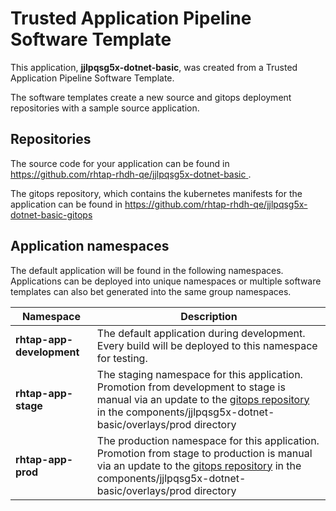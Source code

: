 # Trusted Application Pipeline Software Template

This application, **jjlpqsg5x-dotnet-basic**, was created from a Trusted Application Pipeline Software Template.

The software templates create a new source and gitops deployment repositories with a sample source application. 

## Repositories

The source code for your application can be found in [https://github.com/rhtap-rhdh-qe/jjlpqsg5x-dotnet-basic ](https://github.com/rhtap-rhdh-qe/jjlpqsg5x-dotnet-basic ).
 
The gitops repository, which contains the kubernetes manifests for the application can be found in 
[https://github.com/rhtap-rhdh-qe/jjlpqsg5x-dotnet-basic-gitops ](https://github.com/rhtap-rhdh-qe/jjlpqsg5x-dotnet-basic-gitops ) 

## Application namespaces 

The default application will be found in the following namespaces. Applications can be deployed into unique namespaces or multiple software templates can also bet generated into the same group namespaces.  

|  Namespace   |  Description   |  
| -------- | -------- |   
| **rhtap-app-development** | The default application during development. Every build will be deployed to this namespace for testing. | 
| **rhtap-app-stage** | The staging namespace for this application. Promotion from development to stage is manual via an update to the [gitops repository](https://github.com/rhtap-rhdh-qe/jjlpqsg5x-dotnet-basic-gitops ) in the components/jjlpqsg5x-dotnet-basic/overlays/prod directory |  
| **rhtap-app-prod** | The production namespace for this application. Promotion from stage to production is manual via an update to the [gitops repository](https://github.com/rhtap-rhdh-qe/jjlpqsg5x-dotnet-basic-gitops ) in the components/jjlpqsg5x-dotnet-basic/overlays/prod directory | 